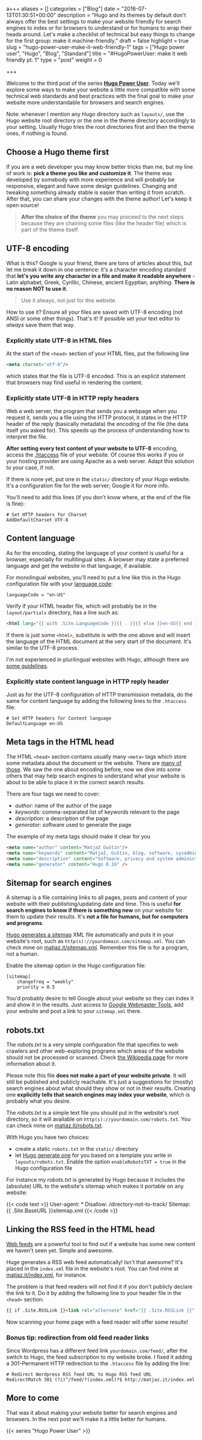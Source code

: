 a+++
aliases = []
categories = ["Blog"]
date = "2016-07-13T01:30:51+00:00"
description = "Hugo and its themes by default don't always offer the best settings to make your website friendly for search engines to index or for browsers to understand or for humans to wrap their heads around. Let's make a checklist of technical but easy things to change for the first group: make it machine-friendly."
draft = false
highlight = true
slug = "hugo-power-user-make-it-web-friendly-1"
tags = ["Hugo power user", "Hugo", "Blog", "Standard"]
title = "#HugoPowerUser: make it web friendly pt. 1"
type = "post"
weight = 0

+++

Welcome to the third post of the series
**[Hugo Power User](/tags/hugo-power-user/)**. Today we'll explore some ways to
make your website a little more compatible with some technical web standards and
best practices with the final goal to make your website more understandable for
browsers and search engines.

Note: whenever I mention any Hugo directory such as `layouts/`, use the Hugo
website root directory or the one in the theme directory accordingly to your
setting. Usually Hugo tries the root directories first and then the theme ones,
if nothing is found.


## Choose a Hugo theme first

If you are a web developer you may know better tricks than me, but my line of
work is: **pick a theme you like and customize it**. The theme was developed by
somebody with more experience and will probably be responsive, elegant and have
some design guidelines. Changing and tweaking something already stable is easier
than writing it from scratch. After that, you can share your changes with the
theme author! Let's keep it open source!

> **After the choice of the theme** you may proceed to the next steps because
> they are chaining some files (like the header file) which is part of the theme
> itself.


## UTF-8 encoding

What is this? Google is your friend, there are tons of articles about this, but
let me break it down in one sentence: it's a character encoding standard that
**let's you write any character in a file and make it readable anywhere** -
Latin alphabet, Greek, Cyrillic, Chinese, ancient Egyptian, anything. **There is
no reason NOT to use it**.

> Use it always, not just for this website.

How to use it? Ensure all your files are saved with UTF-8 encoding (not ANSI or
some other things). That's it! If possible set your text editor to _always_ save
them that way.


### Explicitly state UTF-8 in HTML files

At the start of the `<head>` section of your HTML files, put the following line

```html
<meta charset="utf-8"/>
```

which states that the file is UTF-8 encoded. This is an explicit statement that
browsers may find useful in rendering the content.


### Explicitly state UTF-8 in HTTP reply headers

Web a web server, the program that sends you a webpage when you request it,
sends you a file using the HTTP protocol, it states in the HTTP header of the
reply (basically metadata) the encoding of the file (the data itself you asked
for). This speeds up the process of understanding how to interpret the file.

**After setting every text content of your website to UTF-8** encoding, access
the [.htaccess](https://varvy.com/pagespeed/htaccess.html) file of your
website. Of course this works if you or your hosting provider are using Apache
as a web server. Adapt this solution to your case, if not.

If there is none yet, put one in the `static/` directory of your Hugo
website. It's a configuration file for the web server; Google it for more info.

You'll need to add this lines (if you don't know where, at the end of the file
is fine):

```nginx
# Set HTTP headers for Charset
AddDefaultCharset UTF-8
```


## Content language

As for the encoding, stating the language of your content is useful for a
browser, especially for multilingual sites. A browser may state a preferred
language and get the website in that language, if available.

For monolingual websites, you'll need to put a line like this in the Hugo
configuration file with your
[language code](http://www.lingoes.net/en/translator/langcode.htm ):

```
languageCode = "en-US"
```

Verify if your HTML header file, which will probably be in the
`layout/partials` directory, has a line such as:

```html
<html lang="{{ with .Site.LanguageCode }}{{ . }}{{ else }}en-US{{ end }}">
```

If there is just some `<html>`, substitute is with the one above and will insert
the language of the HTML document at the very start of the document. It's
similar to the UTF-8 process.

I'm not experienced in plurilingual websites with Hugo, although there are
[some guidelines](https://gohugo.io/tutorials/create-a-multilingual-site/).


### Explicitly state content language in HTTP reply header

Just as for the UTF-8 configuration of HTTP transmission metadata, do the same
for content language by adding the following lines to the `.htaccess` file:

```nginx
# Set HTTP headers for Content language
DefaultLanguage en-US
```


## Meta tags in the HTML head

The HTML `<head>` section contains usually many `<meta>` tags which store some
metadata about the document or the website. There are
[many of those](http://www.w3schools.com/tags/tag_meta.asp). We saw the one
about encoding before, now we dive into some others that may help search engines
to understand what your website is about to be able to place it in the correct
search results.

There are four tags we need to cover:

- _author:_ name of the author of the page
- _keywords:_ comma-separated list of keywords relevant to the page
- _description:_ a description of the page
- _generator:_ software used to generate the page

The example of my meta tags should make it clear for you

```html
<meta name="author" content="Matjaž Guštin"/>
<meta name="keywords" content="Matjaž, Guštin, blog, software, sysadmin, database, security, privacy, Unix, Linux"/>
<meta name="description" content="Software, privacy and system administration"/>
<meta name="generator" content="Hugo 0.16" />
```


## Sitemap for search engines

A sitemap is a file containing links to all pages, posts and content of your
website with their publishing/updating date and time. This is useful **for
search engines to know if there is something new** on your website for them to
update their results. It's **not a file for humans, but for computers and
programs**.

[Hugo generates a sitemap](https://gohugo.io/templates/sitemap/) XML file
automatically and puts it in your website's root, such as
`http(s)://yourdomain.com/sitemap.xml`.  You can check mine on
[matjaz.it/sitemap.xml](/sitemap.xml). Remember this file is for a program, not
a human.

Enable the sitemap option in the Hugo configuration file:

```
[sitemap]
    changefreq = "weekly"
    priority = 0.5
```

You'd probably desire to tell Google about your website so they can index it and
show it in the results. Just access to
[Google Webmaster Tools](https://www.google.com/webmasters/), add your website
and post a link to your `sitemap.xml` there.


## robots.txt

The _robots.txt_ is a very simple configuration file that specifies to web
crawlers and other web-exploring programs which areas of the website should not
be processed or scanned. Check
[the Wikipedia page](https://en.wikipedia.org/wiki/Robots_exclusion_standard)
for more information about it.

Please note this file **does not make a part of your website private**. It will
still be published and publicly reachable. It's just a suggestions for (mostly)
search engines about what should they show or not in their results. Creating one
**explicitly tells that search engines may index your website**, which is
probably what you desire.

The _robots.txt_ is a simple text file you should put in the website's root
directory, so it will available on `http(s)://yourdomain.com/robots.txt`. You
can check mine on [matjaz.it/robots.txt](/robots.txt).

With Hugo you have two choices:

- create a static `robots.txt` in the `static/` directory
- let [Hugo generate one](https://gohugo.io/extras/robots-txt/) for you based on
  a template you write in `layouts/robots.txt`. Enable the option
  `enableRobotsTXT = true` in the Hugo configuration file

For instance my _robots.txt_ is generated by Hugo because it includes the
(absolute) URL to the website's sitemap which makes it portable on any website:

{{< code text >}}
User-agent: *
Disallow: /directory-not-to-track/
Sitemap: {{ .Site.BaseURL }}sitemap.xml
{{< /code >}}


## Linking the RSS feed in the HTML head

[Web feeds](https://en.wikipedia.org/wiki/Web_feed) are a powerful tool to find
out if a website has some new content we haven't seen yet. Simple and awesome.

Huge generates a RSS web feed automatically! Isn't that awesome? It's placed in
the `index.xml` file in the website's root. You can find mine at
[matjaz.it/index.xml](/index.xml), for instance.

The problem is that feed readers will not find it if you don't publicly declare
the link to it. Do it by adding the following line to your header file in the
`<head>` section:

```html
{{ if .Site.RSSLink }}<link rel="alternate" href="{{ .Site.RSSLink }}" type="application/rss+xml" title="{{ .Site.Title }}"/>{{ end }}
```

Now scanning your home page with a feed reader will offer some results!


### Bonus tip: redirection from old feed reader links

Since Wordpress has a different feed link `yourdomain.com/feed/`, after the
switch to Hugo, the feed subscription to my website broke. I fixed it adding a
301-Permanent HTTP redirection to the `.htaccess` file by adding the line:

```nginx
# Redirect Wordpress RSS feed URL to Hugo RSS feed URL
RedirectMatch 301 (?i)^/feed/?(index.xml)?$ http://matjaz.it/index.xml
```


## More to come

That was it about making your website better for search engines and browsers. In
the next post we'll make it a little better for humans.

{{< series "Hugo Power User" >}}
